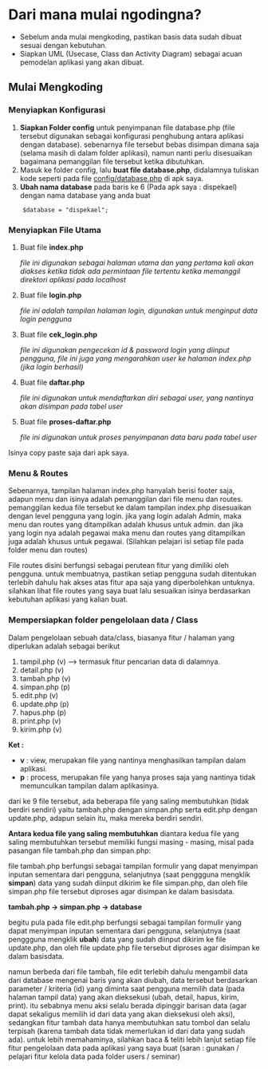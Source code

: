 # Dari mana mulai ngodingna?

- Sebelum anda mulai mengkoding, pastikan basis data sudah dibuat sesuai dengan kebutuhan.
- Siapkan UML (Usecase, Class dan Activity Diagram) sebagai acuan pemodelan aplikasi yang akan dibuat.

## Mulai Mengkoding

### Menyiapkan Konfigurasi

1. **Siapkan Folder config** untuk penyimpanan file database.php (file tersebut digunakan sebagai konfigurasi penghubung antara aplikasi dengan database). sebenarnya file tersebut bebas disimpan dimana saja (selama masih di dalam folder aplikasi), namun nanti perlu disesuaikan bagaimana pemanggilan file tersebut ketika dibutuhkan.
2. Masuk ke folder config, lalu **buat file database.php**, didalamnya tuliskan kode seperti pada file [config/database.php](../config/database.php) di apk saya.
3. **Ubah nama database** pada baris ke 6 (Pada apk saya : dispekael) dengan nama database yang anda buat

```
    $database = "dispekael";
```

### Menyiapkan File Utama

1. Buat file **index.php**

   _file ini digunakan sebagai halaman utama dan yang pertama kali akan diakses ketika tidak ada permintaan file tertentu ketika memanggil direktori aplikasi pada localhost_

2. Buat file **login.php**

   _file ini adalah tampilan halaman login, digunakan untuk menginput data login pengguna_

3. Buat file **cek_login.php**

   _file ini digunakan pengecekan id & password login yang diinput pengguna, file ini juga yang mengarahkan user ke halaman index.php (jika login berhasil)_

4. Buat file **daftar.php**

   _file ini digunakan untuk mendaftarkan diri sebagai user, yang nantinya akan disimpan pada tabel user_

5. Buat file **proses-daftar.php**

   _file ini digunakan untuk proses penyimpanan data baru pada tabel user_

Isinya copy paste saja dari apk saya.

### Menu & Routes

Sebenarnya, tampilan halaman index.php hanyalah berisi footer saja, adapun menu dan isinya adalah pemanggilan dari file menu dan routes. pemanggilan kedua file tersebut ke dalam tampilan index.php disesuaikan dengan level pengguna yang login. jika yang login adalah Admin, maka menu dan routes yang ditampilkan adalah khusus untuk admin. dan jika yang login nya adalah pegawai maka menu dan routes yang ditampilkan juga adalah khusus untuk pegawai. (Silahkan pelajari isi setiap file pada folder menu dan routes)

File routes disini berfungsi sebagai perutean fitur yang dimiliki oleh pengguna. untuk membuatnya, pastikan setiap pengguna sudah ditentukan terlebih dahulu hak akses atas fitur apa saja yang diperbolehkan untuknya. silahkan lihat file routes yang saya buat lalu sesuaikan isinya berdasarkan kebutuhan aplikasi yang kalian buat.

### Mempersiapkan folder pengelolaan data / Class

Dalam pengelolaan sebuah data/class, biasanya fitur / halaman yang diperlukan adalah sebagai berikut

1. tampil.php (v) --> termasuk fitur pencarian data di dalamnya.
2. detail.php (v)
3. tambah.php (v)
4. simpan.php (p)
5. edit.php (v)
6. update.php (p)
7. hapus.php (p)
8. print.php (v)
9. kirim.php (v)

**Ket :**

- **v** : view, merupakan file yang nantinya menghasilkan tampilan dalam aplikasi.
- **p** : process, merupakan file yang hanya proses saja yang nantinya tidak memunculkan tampilan dalam aplikasinya.

dari ke 9 file tersebut, ada beberapa file yang saling membutuhkan (tidak berdiri sendiri) yaitu tambah.php dengan simpan.php serta edit.php dengan update.php, adapun selain itu, maka mereka berdiri sendiri.

**Antara kedua file yang saling membutuhkan**
diantara kedua file yang saling membutuhkan tersebut memiliki fungsi masing - masing, misal pada pasangan file tambah.php dan simpan.php:

file tambah.php berfungsi sebagai tampilan formulir yang dapat menyimpan inputan sementara dari pengguna, selanjutnya (saat penggguna mengklik **simpan**) data yang sudah diinput dikirim ke file simpan.php, dan oleh file simpan.php file tersebut diproses agar disimpan ke dalam basisdata.

**tambah.php -> simpan.php -> database**

begitu pula pada file edit.php berfungsi sebagai tampilan formulir yang dapat menyimpan inputan sementara dari pengguna, selanjutnya (saat penggguna mengklik **ubah**) data yang sudah diinput dikirim ke file update.php, dan oleh file update.php file tersebut diproses agar disimpan ke dalam basisdata.

namun berbeda dari file tambah, file edit terlebih dahulu mengambil data dari database mengenai baris yang akan diubah, data tersebut berdasarkan parameter / kriteria (id) yang diminta saat pengguna memilih data (pada halaman tampil data) yang akan dieksekusi (ubah, detail, hapus, kirim, print). itu sebabnya menu aksi selalu berada dipinggir barisan data (agar dapat sekaligus memilih id dari data yang akan dieksekusi oleh aksi), sedangkan fitur tambah data hanya membutuhkan satu tombol dan selalu terpisah (karena tambah data tidak memerlukan id dari data yang sudah ada). untuk lebih memahaminya, silahkan baca & teliti lebih lanjut setiap file fitur pengelolaan data pada aplikasi yang saya buat (saran : gunakan / pelajari fitur kelola data pada folder users / seminar)
